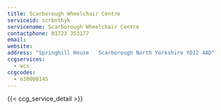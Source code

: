 ```yaml
---
title: Scarborough Wheelchair Centre
serviceid: scrbnthyk
servicename: Scarborough Wheelchair Centre
contactphone: 01723 353177
email: 
website: 
address: "Springhill House   Scarborough North Yorkshire YO12 4AD"
ccgservices:
  - wcs
ccgcodes:
  - e38000145
---
```


{{< ccg_service_detail >}}
